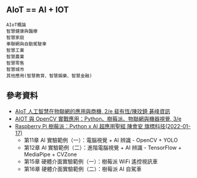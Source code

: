 ## AIoT == AI + IOT
```
AIoT概論
智慧健康與醫療
智慧家庭
車聯網與自動駕駛車
智慧工業
智慧農業
智慧零售
智慧城市
其他應用(智慧教育、智慧娛樂、智慧金融)
```

## 參考資料
- [AIoT 人工智慧在物聯網的應用與商機, 2/e  裴有恆/陳玟錡 碁峰資訊](https://www.tenlong.com.tw/products/9789865023799?list_name=srh)
- [AIOT 與 OpenCV 實戰應用：Python、樹莓派、物聯網與機器視覺, 3/e](https://www.tenlong.com.tw/products/9786263240193?list_name=srh)
- [Raspberry Pi 樹莓派：Python x AI 超應用聖經 陳會安 旗標科技(2022-01-17)](https://www.tenlong.com.tw/products/9789863126997?list_name=srh)
  - 第11章 AI 實驗範例（一）：電腦視覺 + AI 辨識 - OpenCV + YOLO
  - 第12章 AI 實驗範例（二）：進階電腦視覺 + AI 辨識 - TensorFlow + MediaPipe + CVZone
  - 第15章 硬體介面實驗範例（一）：樹莓派 WiFi 遙控視訊車
  - 第16章 硬體介面實驗範例（二）：樹莓派 AI 自駕車
